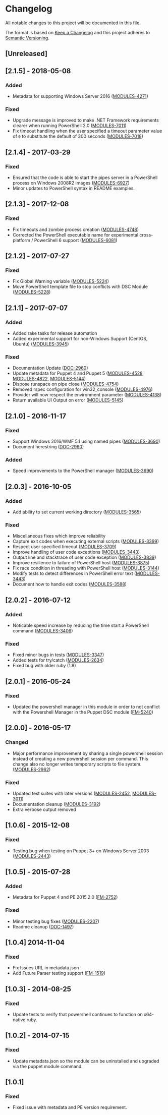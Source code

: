 # Changelog

All notable changes to this project will be documented in this file.

The format is based on [Keep a Changelog](http://keepachangelog.com/en/1.0.0/) and this project adheres to [Semantic Versioning](http://semver.org/spec/v2.0.0.html).

## [Unreleased]

## [2.1.5] - 2018-05-08

### Added

- Metadata for supporting Windows Server 2016 ([MODULES-4271](https://tickets.puppetlabs.com/browse/MODULES-4271))

### Fixed

- Upgrade message is improved to make .NET Framework requirements clearer when running PowerShell 2.0 ([MODULES-7011](https://tickets.puppetlabs.com/browse/MODULES-7011))
- Fix timeout handling when the user specified a timeout parameter value of `0` to substitute the default of 300 seconds ([MODULES-7018](https://tickets.puppetlabs.com/browse/MODULES-7018))

## [2.1.4] - 2017-03-29

### Fixed

- Ensured that the code is able to start the pipes server in a PowerShell process on Windows 2008R2 images ([MODULES-6927](https://tickets.puppetlabs.com/browse/MODULES-6927))
- Minor updates to PowerShell syntax in README examples.

## [2.1.3] - 2017-12-08

### Fixed

- Fix timeouts and zombie process creation ([MODULES-4748](https://tickets.puppetlabs.com/browse/MODULES-4748))
- Corrected the PowerShell executable name for experimental cross-platform / PowerShell 6 support ([MODULES-6081](https://tickets.puppetlabs.com/browse/MODULES-6081))

## [2.1.2] - 2017-07-27

### Fixed

- Fix Global Warning variable ([MODULES-5224](https://tickets.puppetlabs.com/browse/MODULES-5224))
- Move PowerShell template file to stop conflicts with DSC Module ([MODULES-5228](https://tickets.puppetlabs.com/browse/MODULES-5228))

## [2.1.1] - 2017-07-07

### Added

- Added rake tasks for release automation
- Added experimental support for non-Windows Support (CentOS, Ubuntu) ([MODULES-3945](https://tickets.puppetlabs.com/browse/MODULES-3945))

### Fixed

- Documentation Update ([DOC-2960](https://tickets.puppetlabs.com/browse/DOC-2960))
- Update metadata for Puppet 4 and Puppet 5 ([MODULES-4528](https://tickets.puppetlabs.com/browse/MODULES-4528), [MODULES-4822](https://tickets.puppetlabs.com/browse/MODULES-4822), [MODULES-5144](https://tickets.puppetlabs.com/browse/MODULES-5144))
- Dispose runspace on pipe close ([MODULES-4754](https://tickets.puppetlabs.com/browse/MODULES-4754))
- Removed rspec configuration for win32_console ([MODULES-4976](https://tickets.puppetlabs.com/browse/MODULES-4976))
- Provider will now respect the environment parameter ([MODULES-4138](https://tickets.puppetlabs.com/browse/MODULES-4138))
- Return available UI Output on error ([MODULES-5145](https://tickets.puppetlabs.com/browse/MODULES-5145))

## [2.1.0] - 2016-11-17

### Fixed

- Support Windows 2016/WMF 5.1 using named pipes ([MODULES-3690](https://tickets.puppetlabs.com/browse/MODULES-3690))
- Document herestring ([DOC-2960](https://tickets.puppetlabs.com/browse/DOC-2960))

### Added

- Speed improvements to the PowerShell manager ([MODULES-3690](https://tickets.puppetlabs.com/browse/MODULES-3690))

## [2.0.3] - 2016-10-05

### Added

- Add ability to set current working directory ([MODULES-3565](https://tickets.puppetlabs.com/browse/MODULES-3565))

### Fixed

- Miscellaneous fixes which improve reliability
- Capture exit codes when executing external scripts ([MODULES-3399](https://tickets.puppetlabs.com/browse/MODULES-3399))
- Respect user specified timeout ([MODULES-3709](https://tickets.puppetlabs.com/browse/MODULES-3709))
- Improve handling of user code exceptions ([MODULES-3443](https://tickets.puppetlabs.com/browse/MODULES-3443))
- Output line and stacktrace of user code exception ([MODULES-3839](https://tickets.puppetlabs.com/browse/MODULES-3839))
- Improve resilience to failure of PowerShell host ([MODULES-3875](https://tickets.puppetlabs.com/browse/MODULES-3875))
- Fix race condition in threading with PowerShell host ([MODULES-3144](https://tickets.puppetlabs.com/browse/MODULES-3144))
- Modify tests to detect differences in PowerShell error text ([MODULES-3443](https://tickets.puppetlabs.com/browse/MODULES-3443))
- Document how to handle exit codes ([MODULES-3588](https://tickets.puppetlabs.com/browse/MODULES-3588))

## [2.0.2] - 2016-07-12

### Added

- Noticable speed increase by reducing the time start a PowerShell command ([MODULES-3406](https://tickets.puppetlabs.com/browse/MODULES-3406))

### Fixed

- Fixed minor bugs in tests ([MODULES-3347](https://tickets.puppetlabs.com/browse/MODULES-3347))
- Added tests for try/catch ([MODULES-2634](https://tickets.puppetlabs.com/browse/MODULES-2634))
- Fixed bug with older ruby (1.8)

## [2.0.1] - 2016-05-24

### Fixed

- Updated the powershell manager in this module in order to not conflict with the Powershell Manager in the Puppet DSC module ([FM-5240](https://tickets.puppetlabs.com/browse/FM-5240))

## [2.0.0] - 2016-05-17

### Changed

- Major performance improvement by sharing a single powershell session instead of creating a new powershell session per command. This change also no longer writes temporary scripts to file system. ([MODULES-2962](https://tickets.puppetlabs.com/browse/MODULES-2962))

### Fixed

- Updated test suites with later versions ([MODULES-2452](https://tickets.puppetlabs.com/browse/MODULES-2452), [MODULES-3011](https://tickets.puppetlabs.com/browse/MODULES-3011))
- Documentation cleanup ([MODULES-3192](https://tickets.puppetlabs.com/browse/MODULES-3192))
- Extra verbose output removed

## [1.0.6] - 2015-12-08

### Fixed

- Testing bug when testing on Puppet 3+ on Windows Server 2003 ([MODULES-2443](https://tickets.puppetlabs.com/browse/MODULES-2443))

## [1.0.5] - 2015-07-28

### Added

- Metadata for Puppet 4 and PE 2015.2.0 ([FM-2752](https://tickets.puppetlabs.com/browse/FM-2752))

### Fixed

- Minor testing bug fixes ([MODULES-2207](https://tickets.puppetlabs.com/browse/MODULES-2207))
- Readme cleanup ([DOC-1497](https://tickets.puppetlabs.com/browse/DOC-1497))

## [1.0.4] 2014-11-04

### Fixed

- Fix Issues URL in metadata.json
- Add Future Parser testing support ([FM-1519](https://tickets.puppetlabs.com/browse/FM-1519))

## [1.0.3] - 2014-08-25

### Fixed 

- Update tests to verify that powershell continues to function on x64-native ruby.

## [1.0.2] - 2014-07-15

### Fixed

- Update metadata.json so the module can be uninstalled and upgraded via the puppet module command.

## [1.0.1]

### Fixed

- Fixed issue with metadata and PE version requirement.
